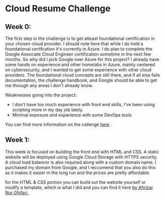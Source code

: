 # Cloud Resume Challenge

## Week 0:

The first step in the challenge is to get atleast foundational certification in your chosen cloud provider.  I should note here that while I  do hold a foundational certifcation it's currently in Azure.
I do plan to complete the Google Associate Cloud Engineer certification sometime in the next few months. So why did I pick Google over Azure for this project?
I already have some hands on experience and other homelabs in Azure, mainly centered on cybersecurity, and I wanted to get some experience with other cloud providers.
The foundational cloud concepts are still there, and if all else fails documentation, the challenge handbook, and Google should be able to get me through any areas I don't already know.

Weaknesses going into the project:
- I don't have too much experience with front end skills, I've been using scripting more in my day job lately.
- Minimal exposure and experience with some DevOps tools

You can find more information on the callenge [here](https://cloudresumechallenge.dev/docs/the-challenge/) .



## Week 1: 


This week is focused on building the front end with HTML and CSS. A static website will be deployed using Google Cloud Storage
 with HTTPS security. A cloud load balancer is also required along with a custom domain name. I purchased my domain from Google, and I reccomend that you also do this as it makes it easier in the long run and the prices are pretty affordable. 
 
 for the HTML & CSS portion you can build out the website yourself or modify a template, which is what I did and you can find it here [ by Afnizar Nur Ghifari.](https://github.com/afnizarnur/draco/releases)
 
 
 
